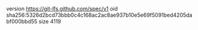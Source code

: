 version https://git-lfs.github.com/spec/v1
oid sha256:5326d2bcd73bbb0c4c168ac2ac8ae937b10e5e69f5091bed4205dabf000bbd55
size 4119

